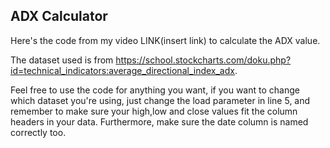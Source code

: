 ## ADX Calculator
Here's the code from my video LINK(insert link) to calculate the ADX value.

The dataset used is from https://school.stockcharts.com/doku.php?id=technical_indicators:average_directional_index_adx.


Feel free to use the code for anything you want, if you want to change which dataset you're using, just change the load parameter in line 5,
and remember to make sure your high,low and close values fit the column headers in your data. Furthermore, make sure the date column is named correctly too.
